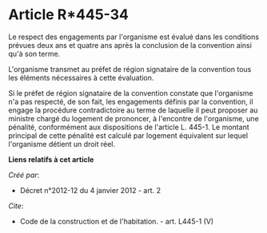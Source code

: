 # Article R*445-34

Le respect des engagements par l'organisme est évalué dans les conditions prévues deux ans et quatre ans après la conclusion
de la convention ainsi qu'à son terme. 

L'organisme transmet au préfet de région signataire de la convention tous les éléments nécessaires à cette évaluation. 

Si le préfet de région signataire de la convention constate que l'organisme n'a pas respecté, de son fait, les engagements
définis par la convention, il engage la procédure contradictoire au terme de laquelle il peut proposer au ministre chargé du
logement de prononcer, à l'encontre de l'organisme, une pénalité, conformément aux dispositions de l'article L. 445-1. Le
montant principal de cette pénalité est calculé par logement équivalent sur lequel l'organisme détient un droit réel.

**Liens relatifs à cet article**

_Créé par_:

  - Décret n°2012-12 du 4 janvier 2012 - art. 2

_Cite_:

  - Code de la construction et de l'habitation. - art. L445-1 (V)

